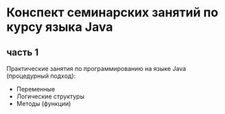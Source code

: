 # Конспект семинарских занятий по курсу языка Java
## часть 1

Практические занятия по программированию на языке Java (процедурный подход):

* Переменные
* Логические структуры
* Методы (функции)
